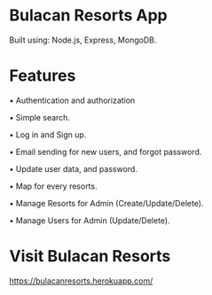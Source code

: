 # Bulacan Resorts App

Built using: Node.js, Express, MongoDB.

# Features

• Authentication and authorization

• Simple search.

• Log in and Sign up.

• Email sending for new users, and forgot password.

• Update user data, and password.

• Map for every resorts.

• Manage Resorts for Admin (Create/Update/Delete).

• Manage Users for Admin (Update/Delete).

# Visit Bulacan Resorts

https://bulacanresorts.herokuapp.com/
